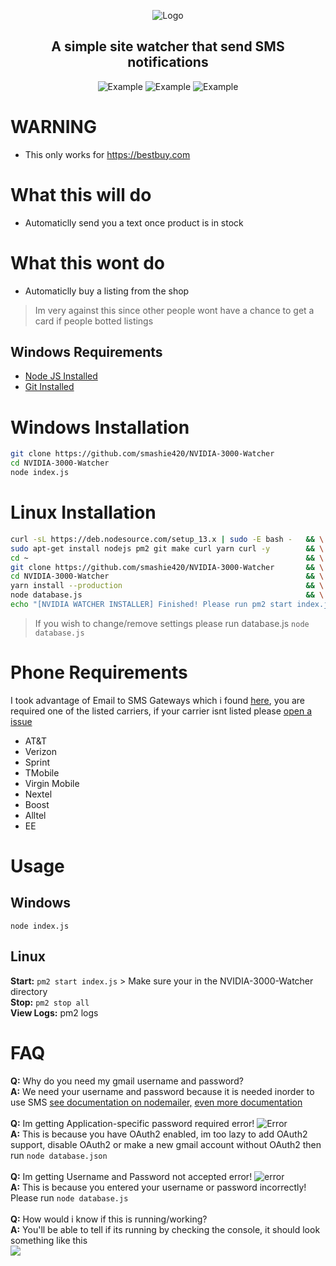 <div align="center">
  <p>
    <img src="https://i.imgur.com/Wosx75V.png" title="Logo">
  </p>

  <p style="text-align: center;">
    <h2>A simple site watcher that send SMS notifications</h2>
  </p>
  
  <p>
    <img src="https://i.imgur.com/VOHG0Bx.gif" title="Example">
    <img src="https://i.imgur.com/L0iyxC0.gif" title="Example">
    <img src="https://i.imgur.com/cMH3g1j.png" title="Example">
  </p>
</div>

# WARNING
  * This only works for https://bestbuy.com

# What this will do
  * Automaticlly send you a text once product is in stock
# What this wont do
  * Automaticlly buy a listing from the shop
  > Im very against this since other people wont have a chance to get a card if people botted listings
  
## Windows Requirements
- [Node JS Installed](https://nodejs.org/en/download/)
- [Git Installed](https://git-scm.com/downloads)

# Windows Installation
```bash
git clone https://github.com/smashie420/NVIDIA-3000-Watcher
cd NVIDIA-3000-Watcher
node index.js
```

# Linux Installation
```bash
curl -sL https://deb.nodesource.com/setup_13.x | sudo -E bash -   && \
sudo apt-get install nodejs pm2 git make curl yarn curl -y        && \
cd ~                                                              && \
git clone https://github.com/smashie420/NVIDIA-3000-Watcher       && \
cd NVIDIA-3000-Watcher                                            && \
yarn install --production                                         && \
node database.js                                                  && \
echo "[NVIDIA WATCHER INSTALLER] Finished! Please run pm2 start index.js"
```
> If you wish to change/remove settings please run database.js `node database.js`

# Phone Requirements
  I took advantage of Email to SMS Gateways which i found [here](https://en.wikipedia.org/wiki/SMS_gateway), you are required one of the listed carriers, if your carrier isnt listed please [open a issue](https://github.com/smashie420/NVIDIA-3000-Watcher/issues/new)
  * AT&T
  * Verizon
  * Sprint
  * TMobile
  * Virgin Mobile
  * Nextel
  * Boost
  * Alltel
  * EE


# Usage
  ## Windows
  `node index.js`
    
  ## Linux 
  **Start:** `pm2 start index.js` > Make sure your in the NVIDIA-3000-Watcher directory<br>
  **Stop:** `pm2 stop all`<br>
  **View Logs:** pm2 logs<br>
    
# FAQ
  **Q:** Why do you need my gmail username and password?<br>
  **A:** We need your username and password because it is needed inorder to use SMS [see documentation on nodemailer,](https://nodemailer.com/about/) [even more documentation](https://nodemailer.com/usage/using-gmail/)<br>
  <br>
  **Q:** Im getting Application-specific password required error! ![Error](https://i.imgur.com/vpbEOrl.png)<br>
  **A:** This is because you have OAuth2 enabled, im too lazy to add OAuth2 support, disable OAuth2 or make a new gmail account without OAuth2 then run `node database.json`<br>
  <br>
  **Q:** Im getting Username and Password not accepted error! ![error](https://i.imgur.com/HFGMXz5.png)<br>
  **A:** This is because you entered your username or password incorrectly! Please run `node database.js`<br>
  <br>
  **Q:** How would i know if this is running/working?<br>
  **A:** You'll be able to tell if its running by checking the console, it should look something like this <br><img src="https://i.imgur.com/LfJ6Q26.png" style="align: center;">
